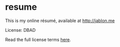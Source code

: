 resume
======


This is my online résumé, available at http://jablon.me

License: DBAD

Read the full license terms [here](https://github.com/philsturgeon/dbad/blob/master/LICENSE-en.md).
